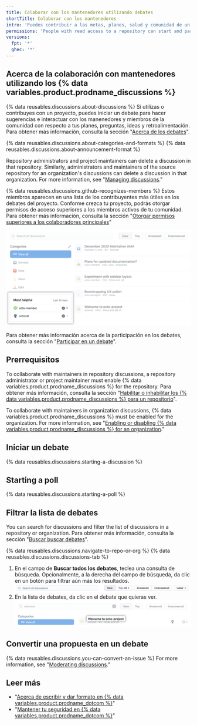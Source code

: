 ```yaml
---
title: Colaborar con los mantenedores utilizando debates
shortTitle: Colaborar con los mantenedores
intro: 'Puedes contribuir a las metas, planes, salud y comunidad de un proyecto en {% data variables.product.product_name %} si te comunicas con los mantenedores del proyecto en un debate.'
permissions: 'People with read access to a repository can start and participate in discussions and polls in the repository. People with read access to the source repository for organization discussions can start and participate in discussions and polls in the organization. {% data reusables.enterprise-accounts.emu-permission-interact %}'
versions:
  fpt: '*'
  ghec: '*'
---
```



## Acerca de la colaboración con mantenedores utilizando los {% data variables.product.prodname_discussions %}

{% data reusables.discussions.about-discussions %} Si utilizas o contribuyes con un proyecto, puedes iniciar un debate para hacer sugerencias e interactuar con los manenedores y miembros de la comunidad con respecto a tus planes, preguntas, ideas y retroalimentación. Para obtener más información, consulta la sección "[Acerca de los debates](/discussions/collaborating-with-your-community-using-discussions/about-discussions)".

{% data reusables.discussions.about-categories-and-formats %} {% data reusables.discussions.about-announcement-format %}

Repository administrators and project maintainers can delete a discussion in that repository. Similarly, administrators and maintainers of the source repository for an organization's discussions can delete a discussion in that organization. For more information, see "[Managing discussions](/discussions/managing-discussions-for-your-community/managing-discussions#deleting-a-discussion)."

{% data reusables.discussions.github-recognizes-members %} Estos miembros aparecen en una lista de los contribuyentes más útiles en los debates del proyecto. Conforme crezca tu proyecto, podrás otorgar permisos de acceso superiores a los miembros activos de tu comunidad. Para obtener más información, consulta la sección "[Otorgar permisos superiores a los colaboradores principales](/discussions/guides/granting-higher-permissions-to-top-contributors)"

![Contribuyentes más útiles para los debates de un proyecto](/assets/images/help/discussions/most-helpful.png)

Para obtener más información acerca de la participación en los debates, consulta la sección "[Participar en un debate](/discussions/collaborating-with-your-community-using-discussions/participating-in-a-discussion)".

## Prerrequisitos

To collaborate with maintainers in repository discussions, a repository administrator or project maintainer must enable {% data variables.product.prodname_discussions %} for the repository. Para obtener más información, consulta la sección "[Habilitar o inhabilitar los {% data variables.product.prodname_discussions %} para un repositorio](/github/administering-a-repository/enabling-or-disabling-github-discussions-for-a-repository)".

To collaborate with maintainers in organization discussions, {% data variables.product.prodname_discussions %} must be enabled for the organization. For more information, see "[Enabling or disabling {% data variables.product.prodname_discussions %} for an organization](/organizations/managing-organization-settings/enabling-or-disabling-github-discussions-for-an-organization)."

## Iniciar un debate

{% data reusables.discussions.starting-a-discussion %}

## Starting a poll

{% data reusables.discussions.starting-a-poll %}

## Filtrar la lista de debates

You can search for discussions and filter the list of discussions in a repository or organization. Para obtener más información, consulta la sección "[Buscar buscar debates](/search-github/searching-on-github/searching-discussions)".

{% data reusables.discussions.navigate-to-repo-or-org %}
{% data reusables.discussions.discussions-tab %}
1. En el campo de **Buscar todos los debates**, teclea una consulta de búsqueda. Opcionalmente, a la derecha del campo de búsqueda, da clic en un botón para filtrar aún más los resultados. ![Barra de búsqueda y botones para filtrar los debates](/assets/images/help/discussions/search-and-filter-controls.png)
1. En la lista de debates, da clic en el debate que quieras ver. ![Resultados de búsqueda para debates](/assets/images/help/discussions/search-result.png)

## Convertir una propuesta en un debate

{% data reusables.discussions.you-can-convert-an-issue %} For more information, see "[Moderating discussions](/discussions/managing-discussions-for-your-community/moderating-discussions#converting-an-issue-to-a-discussion)."

## Leer más

- "[Acerca de escribir y dar formato en {% data variables.product.prodname_dotcom %}](/github/writing-on-github/about-writing-and-formatting-on-github)"
- "[Mantener tu seguridad en {% data variables.product.prodname_dotcom %}](/communities/maintaining-your-safety-on-github)"
